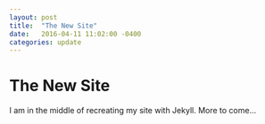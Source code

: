 ```yaml
---
layout: post
title:  "The New Site"
date:   2016-04-11 11:02:00 -0400
categories: update
---
```


# The New Site

I am in the middle of recreating my site with Jekyll. More to come...
